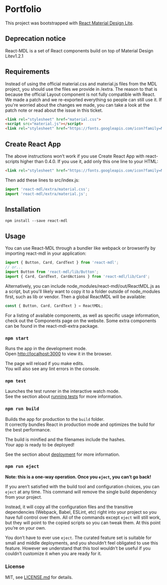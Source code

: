 # Portfolio

This project was bootstrapped with [React Material Design Lite](https://github.com/tleunen/react-mdl).

## Deprecation notice

React-MDL is a set of React components build on top of Material Design Litev1.2.1

## Requirements

Instead of using the official material.css and material.js files from the MDL project, you should use the files we provide in /extra. The reason to that is because the official Layout component is not fully compatible with React. We made a patch and we re-exported everything so people can still use it. If you're worried about the changes we made, you can take a look at the patch note or read about the issue in this ticket.

```html
<link rel="stylesheet" href="material.css">
<script src="material.js"></script>
<link rel="stylesheet" href="https://fonts.googleapis.com/icon?family=Material+Icons">
```

## Create React App

The above instructions won’t work if you use Create React App with react-scripts higher than 0.4.0.
If you use it, add only this one line to your HTML:

```html
<link rel="stylesheet" href="https://fonts.googleapis.com/icon?family=Material+Icons">
```
Then add these lines to src/index.js:

```js
import 'react-mdl/extra/material.css';
import 'react-mdl/extra/material.js';
```

## Installation
```
npm install --save react-mdl
```

## Usage
You can use React-MDL through a bundler like webpack or browserify by importing react-mdl in your application:

```js
import { Button, Card, CardText } from 'react-mdl';
// or...
import Button from 'react-mdl/lib/Button';
import { Card, CardText, CardActions } from 'react-mdl/lib/Card';
```

Alternatively, you can include node_modules/react-mdl/out/ReactMDL.js as a script, but you'll likely want to copy it to a folder outside of node_modules first, such as lib or vendor. Then a global ReactMDL will be available:

```js
const { Button, Card, CardText } = ReactMDL;

```

For a listing of available components, as well as specific usage information, check out the Components page on the website.
Some extra components can be found in the react-mdl-extra package.

### `npm start`

Runs the app in the development mode.<br>
Open [http://localhost:3000](http://localhost:3000) to view it in the browser.

The page will reload if you make edits.<br>
You will also see any lint errors in the console.

### `npm test`

Launches the test runner in the interactive watch mode.<br>
See the section about [running tests](#running-tests) for more information.

### `npm run build`

Builds the app for production to the `build` folder.<br>
It correctly bundles React in production mode and optimizes the build for the best performance.

The build is minified and the filenames include the hashes.<br>
Your app is ready to be deployed!

See the section about [deployment](#deployment) for more information.

### `npm run eject`

**Note: this is a one-way operation. Once you `eject`, you can’t go back!**

If you aren’t satisfied with the build tool and configuration choices, you can `eject` at any time. This command will remove the single build dependency from your project.

Instead, it will copy all the configuration files and the transitive dependencies (Webpack, Babel, ESLint, etc) right into your project so you have full control over them. All of the commands except `eject` will still work, but they will point to the copied scripts so you can tweak them. At this point you’re on your own.

You don’t have to ever use `eject`. The curated feature set is suitable for small and middle deployments, and you shouldn’t feel obligated to use this feature. However we understand that this tool wouldn’t be useful if you couldn’t customize it when you are ready for it.

### License
MIT, see [LICENSE.md](https://github.com/tleunen/react-mdl/blob/master/LICENSE.md) for details.
